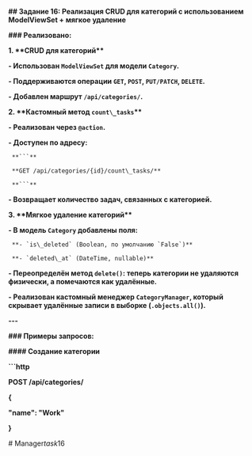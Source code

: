 **## Задание 16: Реализация CRUD для категорий с использованием ModelViewSet + мягкое удаление**



**### Реализовано:**

**1. \*\*CRUD для категорий\*\***  

   **- Использован `ModelViewSet` для модели `Category`.**  

   **- Поддерживаются операции `GET`, `POST`, `PUT/PATCH`, `DELETE`.**  

   **- Добавлен маршрут `/api/categories/`.**



**2. \*\*Кастомный метод `count\_tasks`\*\***  

   **- Реализован через `@action`.**  

   **- Доступен по адресу:**  

     **```**

     **GET /api/categories/{id}/count\_tasks/**

     **```**

   **- Возвращает количество задач, связанных с категорией.**



**3. \*\*Мягкое удаление категорий\*\***  

   **- В модель `Category` добавлены поля:**

     **- `is\_deleted` (Boolean, по умолчанию `False`)**

     **- `deleted\_at` (DateTime, nullable)**

   **- Переопределён метод `delete()`: теперь категории не удаляются физически, а помечаются как удалённые.**

   **- Реализован кастомный менеджер `CategoryManager`, который скрывает удалённые записи в выборке (`.objects.all()`).**



**---**



**### Примеры запросов:**



**#### Создание категории**

**```http**

**POST /api/categories/**

**{**

  **"name": "Work"**

**}**



#   M a n a g e r _ t a s k _ 1 6  
 